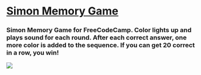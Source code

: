 # [Simon Memory Game](http://sschapman.com/simon-memory-game/)

### Simon Memory Game for FreeCodeCamp. Color lights up and plays sound for each round. After each correct answer, one more color is added to the sequence. If you can get 20 correct in a row, you win!

![](http://sschapman.com/img/sm-img/simon.PNG)
